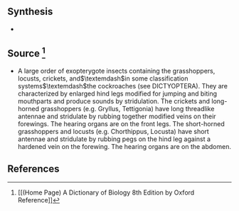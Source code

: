 ## Synthesis
- 
## Source [^1]
- A large order of exopterygote insects containing the grasshoppers, locusts, crickets, and$\textemdash$in some classification systems$\textemdash$the cockroaches (see DICTYOPTERA). They are characterized by enlarged hind legs modified for jumping and biting mouthparts and produce sounds by stridulation. The crickets and long-horned grasshoppers (e.g. Gryllus, Tettigonia) have long threadlike antennae and stridulate by rubbing together modified veins on their forewings. The hearing organs are on the front legs. The short-horned grasshoppers and locusts (e.g. Chorthippus, Locusta) have short antennae and stridulate by rubbing pegs on the hind leg against a hardened vein on the forewing. The hearing organs are on the abdomen.
## References

[^1]: [[(Home Page) A Dictionary of Biology 8th Edition by Oxford Reference]]
